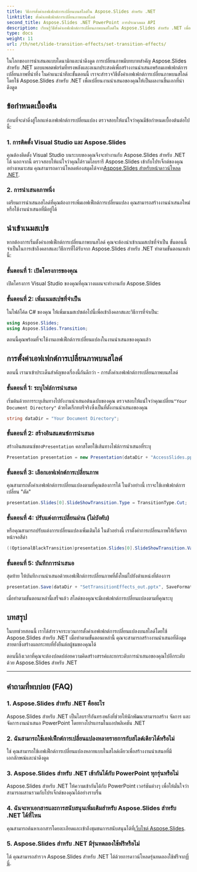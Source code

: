 ```yaml
---
title: วิธีการตั้งค่าเอฟเฟกต์การเปลี่ยนบนสไลด์ใน Aspose.Slides สำหรับ .NET
linktitle: ตั้งค่าเอฟเฟกต์การเปลี่ยนภาพบนสไลด์
second_title: Aspose.Slides .NET PowerPoint การประมวลผล API
description: เรียนรู้วิธีตั้งค่าเอฟเฟกต์การเปลี่ยนภาพบนสไลด์ใน Aspose.Slides สำหรับ .NET เพื่อสร้างงานนำเสนอที่สวยงามน่าทึ่ง ปฏิบัติตามคำแนะนำทีละขั้นตอนของเราเพื่อประสบการณ์ที่ราบรื่น
type: docs
weight: 11
url: /th/net/slide-transition-effects/set-transition-effects/
---
```


ในโลกของการนำเสนอแบบไดนามิกและน่าดึงดูด การเปลี่ยนภาพมีบทบาทสำคัญ Aspose.Slides สำหรับ .NET มอบแพลตฟอร์มที่ทรงพลังและอเนกประสงค์เพื่อสร้างงานนำเสนอพร้อมเอฟเฟกต์การเปลี่ยนภาพที่น่าทึ่ง ในคำแนะนำทีละขั้นตอนนี้ เราจะสำรวจวิธีตั้งค่าเอฟเฟกต์การเปลี่ยนภาพบนสไลด์โดยใช้ Aspose.Slides สำหรับ .NET เพื่อเปลี่ยนงานนำเสนอของคุณให้เป็นผลงานชิ้นเอกที่น่าดึงดูด

## ข้อกำหนดเบื้องต้น

ก่อนที่จะดำดิ่งสู่โลกแห่งเอฟเฟกต์การเปลี่ยนแปลง ตรวจสอบให้แน่ใจว่าคุณมีข้อกำหนดเบื้องต้นต่อไปนี้:

### 1. การติดตั้ง Visual Studio และ Aspose.Slides

 คุณต้องติดตั้ง Visual Studio บนระบบของคุณจึงจะทำงานกับ Aspose.Slides สำหรับ .NET ได้ นอกจากนี้ ตรวจสอบให้แน่ใจว่าคุณได้รวมไลบรารี Aspose.Slides เข้ากับโปรเจ็กต์ของคุณอย่างเหมาะสม คุณสามารถดาวน์โหลดห้องสมุดได้จาก[Aspose.Slides สำหรับหน้าดาวน์โหลด .NET](https://releases.aspose.com/slides/net/).

### 2. การนำเสนอภาพนิ่ง

เตรียมการนำเสนอสไลด์ที่คุณต้องการเพิ่มเอฟเฟ็กต์การเปลี่ยนแปลง คุณสามารถสร้างงานนำเสนอใหม่หรือใช้งานนำเสนอที่มีอยู่ได้

## นำเข้าเนมสเปซ

หากต้องการเริ่มตั้งค่าเอฟเฟ็กต์การเปลี่ยนภาพบนสไลด์ คุณจะต้องนำเข้าเนมสเปซที่จำเป็น ขั้นตอนนี้จำเป็นในการเข้าถึงคลาสและวิธีการที่ได้รับจาก Aspose.Slides สำหรับ .NET ทำตามขั้นตอนเหล่านี้:

### ขั้นตอนที่ 1: เปิดโครงการของคุณ

เปิดโครงการ Visual Studio ของคุณที่คุณวางแผนจะทำงานกับ Aspose.Slides

### ขั้นตอนที่ 2: เพิ่มเนมสเปซที่จำเป็น

ในไฟล์โค้ด C# ของคุณ ให้เพิ่มเนมสเปซต่อไปนี้เพื่อเข้าถึงคลาสและวิธีการที่จำเป็น:

```csharp
using Aspose.Slides;
using Aspose.Slides.Transition;
```

ตอนนี้คุณพร้อมที่จะใช้งานเอฟเฟ็กต์การเปลี่ยนแปลงในงานนำเสนอของคุณแล้ว

## การตั้งค่าเอฟเฟกต์การเปลี่ยนภาพบนสไลด์

ตอนนี้ เรามาเข้าประเด็นสำคัญของเรื่องนี้กันดีกว่า - การตั้งค่าเอฟเฟกต์การเปลี่ยนภาพบนสไลด์

### ขั้นตอนที่ 1: ระบุไฟล์การนำเสนอ

 เริ่มต้นด้วยการระบุเส้นทางไปยังงานนำเสนอต้นฉบับของคุณ ตรวจสอบให้แน่ใจว่าคุณเปลี่ยน`"Your Document Directory"` ด้วยไดเร็กทอรีจริงซึ่งเป็นที่ตั้งงานนำเสนอของคุณ

```csharp
string dataDir = "Your Document Directory";
```

### ขั้นตอนที่ 2: สร้างอินสแตนซ์การนำเสนอ

 สร้างอินสแตนซ์ของ`Presentation` คลาสโดยใช้เส้นทางไฟล์การนำเสนอที่ระบุ

```csharp
Presentation presentation = new Presentation(dataDir + "AccessSlides.pptx");
```

### ขั้นตอนที่ 3: เลือกเอฟเฟกต์การเปลี่ยนภาพ

คุณสามารถตั้งค่าเอฟเฟกต์การเปลี่ยนแปลงตามที่คุณต้องการได้ ในตัวอย่างนี้ เราจะใช้เอฟเฟกต์การเปลี่ยน "ตัด"

```csharp
presentation.Slides[0].SlideShowTransition.Type = TransitionType.Cut;
```

### ขั้นตอนที่ 4: ปรับแต่งการเปลี่ยนผ่าน (ไม่บังคับ)

หรือคุณสามารถปรับแต่งการเปลี่ยนแปลงเพิ่มเติมได้ ในตัวอย่างนี้ เราตั้งค่าการเปลี่ยนภาพให้เริ่มจากหน้าจอสีดำ

```csharp
((OptionalBlackTransition)presentation.Slides[0].SlideShowTransition.Value).FromBlack = true;
```

### ขั้นตอนที่ 5: บันทึกการนำเสนอ

สุดท้าย ให้บันทึกงานนำเสนอด้วยเอฟเฟ็กต์การเปลี่ยนภาพที่ตั้งใหม่ไปยังตำแหน่งที่ต้องการ

```csharp
presentation.Save(dataDir + "SetTransitionEffects_out.pptx", SaveFormat.Pptx);
```

เมื่อทำตามขั้นตอนเหล่านี้เสร็จแล้ว สไลด์ของคุณจะมีเอฟเฟกต์การเปลี่ยนแปลงตามที่คุณระบุ

## บทสรุป

ในบทช่วยสอนนี้ เราได้สำรวจกระบวนการตั้งค่าเอฟเฟกต์การเปลี่ยนแปลงบนสไลด์โดยใช้ Aspose.Slides สำหรับ .NET เมื่อทำตามขั้นตอนเหล่านี้ คุณจะสามารถสร้างงานนำเสนอที่ดึงดูดสายตาซึ่งสร้างผลกระทบที่ยั่งยืนต่อผู้ชมของคุณได้

ตอนนี้ถึงเวลาที่คุณจะต้องปลดปล่อยความคิดสร้างสรรค์และยกระดับการนำเสนอของคุณไปอีกระดับด้วย Aspose.Slides สำหรับ .NET

---

## คำถามที่พบบ่อย (FAQ)

### 1. Aspose.Slides สำหรับ .NET คืออะไร

Aspose.Slides สำหรับ .NET เป็นไลบรารีอันทรงพลังที่ช่วยให้นักพัฒนาสามารถสร้าง จัดการ และจัดการงานนำเสนอ PowerPoint โดยทางโปรแกรมในแอปพลิเคชัน .NET

### 2. ฉันสามารถใช้เอฟเฟ็กต์การเปลี่ยนแปลงหลายรายการกับสไลด์เดียวได้หรือไม่

ใช่ คุณสามารถใช้เอฟเฟ็กต์การเปลี่ยนแปลงหลายแบบในสไลด์เดียวเพื่อสร้างงานนำเสนอที่มีเอกลักษณ์และน่าดึงดูด

### 3. Aspose.Slides สำหรับ .NET เข้ากันได้กับ PowerPoint ทุกรุ่นหรือไม่

Aspose.Slides สำหรับ .NET ให้ความเข้ากันได้กับ PowerPoint เวอร์ชันต่างๆ เพื่อให้มั่นใจว่าสามารถผสานรวมกับโปรเจ็กต์ของคุณได้อย่างราบรื่น

### 4. ฉันจะหาเอกสารและการสนับสนุนเพิ่มเติมสำหรับ Aspose.Slides สำหรับ .NET ได้ที่ไหน

 คุณสามารถค้นหาเอกสารโดยละเอียดและเข้าถึงชุมชนการสนับสนุนได้ที่[เว็บไซต์ Aspose.Slides](https://reference.aspose.com/slides/net/).

### 5. Aspose.Slides สำหรับ .NET มีรุ่นทดลองใช้ฟรีหรือไม่

 ได้ คุณสามารถสำรวจ Aspose.Slides สำหรับ .NET ได้ด้วยการดาวน์โหลดรุ่นทดลองใช้ฟรีจาก[ที่นี่](https://releases.aspose.com/).